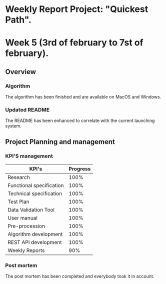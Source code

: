 # Weekly Report Project: "Quickest Path". 
# Week 5 (3rd of february to 7st of february).

## Overview

### Algorithm 

The algorithm has been finished and are available on MacOS and Windows.

### Updated README

The README has been enhanced to correlate with the current launching system.

## Project Planning and management

### KPI'S management 

| KPI's                    | Progress |
| ------------------------ | -------- |
| Research                 | 100%     |
| Functional specification | 100%     |
| Technical specification  | 100%     |
| Test Plan                | 100%     |
| Data Validation Tool     | 100%     |
| User manual              | 100%     |
| Pre-procession           | 100%     |
| Algorithm development    | 100%     |
| REST API development     | 100%     |
| Weekly Reports           | 90%      |


### Post mortem

The post mortem has been completed and everybody took it in account.